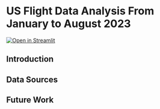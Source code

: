 # US Flight Data Analysis From January to August 2023
[![Open in Streamlit](https://static.streamlit.io/badges/streamlit_badge_black_white.svg)]([https://wssuvolleyball.streamlit.app/](https://us-flight-delay-analysis-apqzbj9fkmgwgdsw5egdnb.streamlit.app/))

## Introduction

## Data Sources

## Future Work
